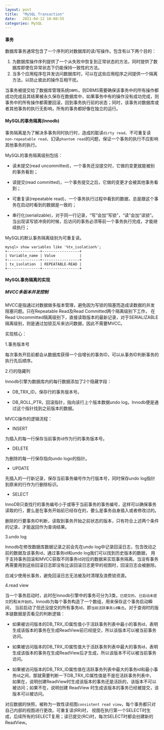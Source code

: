 ```yaml
---
layout: post
title:  "MySQL Transaction"
date:   2021-04-12 18:00:55
categories: MySQL
---
```

#### 事务

数据库事务通常包含了一个序列的对数据库的读/写操作。包含有以下两个目的：

1. 为数据库操作序列提供了一个从失败中恢复到正常状态的方法，同时提供了数据库即使在异常状态下仍能保持一致性的方法。
2. 当多个应用程序在并发访问数据库时，可以在这些应用程序之间提供一个隔离方法，以防止彼此的操作互相干扰。
    
当事务被提交给了数据库管理系统`DBMS`，则DBMS需要确保该事务中的所有操作都成功完成且其结果被永久保存在数据库中，如果事务中有的操作没有成功完成，则事务中的所有操作都需要回滚，回到事务执行前的状态；同时，该事务对数据库或者其他事务的执行无影响，所有的事务都好像在独立的运行。

#### MySQL的事务隔离(Innodb)

事务隔离是为了解决多事务同时执行时，造成的脏读`dirty read`、不可重复读`non-repeatable read`、幻读`phantom read`的问题，保证一个事务的执行不应影响其他事务的执行。

MySQL的事务隔离级别包括：

 * 读未提交(read uncommitted)，一个事务还没提交时，它做的变更就能被别的事务看到；
 
 * 读提交(read committed)，一个事务提交之后，它做的变更才会被其他事务看到；
 
 * 可重复读(repeatable read)，一个事务执行过程中看到的数据，总是跟这个事务在启动时看到的数据是一致的；
 
 * 串行化(serializable)，对于同一行记录，“写”会加“写锁”，“读”会加“读锁”。当出现读写锁冲突的时候，后访问的事务必须等前一个事务执行完成，才能继续执行；

MySQL的默认事务隔离级别为可重复读。
```
mysql> show variables like '%tx_isolation%';
+---------------+-----------------+
| Variable_name | Value           |
+---------------+-----------------+
| tx_isolation  | REPEATABLE-READ |
+---------------+-----------------+
```

#### MySQL事务隔离的实现

##### MVCC多版本并发控制

MVCC是指通过对数据做多版本管理，避免因为写锁的阻塞而造成读数据的并发阻塞问题。只在Repeatable Read及Read Committed两个隔离级别下工作，
在Read Uncommitted隔离级别下，直接读取版本的最新记录，对于SERIALIZABLE隔离级别，则是通过加锁互斥来访问数据，因此不需要MVCC。

实现核心：

1.事务版本号

每次事务开启前都会从数据库获得一个自增长的事务ID，可以从事务ID判断事务的执行先后顺序。

2.行的隐藏列

Innodb引擎为数据库内的每行数据添加了2个隐藏字段：
* DB_TRX_ID，保存行的事务版本号。

* DB_ROLL_PTR，回滚指针，指向该行上个版本数据undo log，Innodb便是通过这个指针找到之前版本的数据。

MVCC操作的逻辑流程：

* INSERT

为插入的每一行保存当前事务id作为行的事务版本号。

* DELETE

为删除的每一行保存指向undo logo的指针。

* UPDATE

先插入的一行新记录，保存当前事务编号作为行版本号，同时保存undo log指针到原来的行作为行删除标识。

* SELECT

InnoDB只查找行的事务编号小于或等于当前事务的事务编号，这样可以确保事务读取的行，要么是在事务开始前已经存在的，要么是事务自身插入或者修改过的。

删除的行要事务ID判断，读取到事务开始之前状态的版本，只有符合上述两个条件的记录，才能返回作为查询结果。

3.undo log

Innodb在修改数据库数据记录之前会先在undo log中记录回滚日志，包含改动之前的数据及该事务id，通过事务id和undo log我们可以找到历史版本的数据，
用于支持事务回滚和MVCC获取不同事务id对应的数据来实现事务隔离。当没有事务再需要用到这些回滚日志即没有比该回滚日志更早的视图时，回滚日志会被删除。

应减少使用长事务，避免回滚日志无法被及时清理及浪费锁资源。

4.read view

当一个事务启动时，此时在Innodb引擎中的事务可分为3类，`已提交的`、`已启动未提交`的和`未开始的`。Innodb为每个事务构造了一个数组，用来保存这个事务启动瞬间，
当前启动了但还没提交的所有事务id，即`当前活跃事务id集合`。对于查询时的版本链数据是否看见的判断逻辑：

* 如果被访问版本的DB_TRX_ID属性值小于活跃事务列表中最小的事务id，表明生成该版本的事务在生成ReadView前已经提交，所以该版本可以被当前事务访问。

* 如果被访问版本的DB_TRX_ID属性值大于活跃事务列表中最大的事务id，表明生成该版本的事务在生成ReadView后才生成，所以该版本不可以被当前事务访问。

* 如果被访问版本的DB_TRX_ID属性值在活跃事务列表中最大的事务id和最小事务id之间，那就需要判断一下DB_TRX_ID属性值是不是在活跃事务列表中，
如果在，说明创建ReadView时生成该版本的事务还是活跃的，该版本不可以被访问；如果不在，说明创建 ReadView 时生成该版本的事务已经被提交，该版本可以被访问。

对应数据的快照，被称为一致性读视图`consistent read view`，每个事务都只对自己内部的视图进行更改。可重复读(RR)时，
视图在执行第一个SELECT时生成，后续所有的SELECT复用；读已提交(RC)时，每次SELECT时都会创建新的ReadView。





